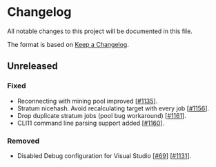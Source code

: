 # Changelog
All notable changes to this project will be documented in this file.

The format is based on [Keep a Changelog](http://keepachangelog.com/en/1.0.0/).

## Unreleased
### Fixed
- Reconnecting with mining pool improved [[#1135](https://github.com/ethereum-mining/ethminer/pull/1135)].
- Stratum nicehash. Avoid recalculating target with every job [[#1156](https://github.com/ethereum-mining/ethminer/pull/1156)].
- Drop duplicate stratum jobs (pool bug workaround) [[#1161](https://github.com/ethereum-mining/ethminer/pull/1161)].
- CLI11 command line parsing support added [[#1160](https://github.com/ethereum-mining/ethminer/pull/1160)].
### Removed
- Disabled Debug configuration for Visual Studio [[#69](https://github.com/ethereum-mining/ethminer/issues/69)] [[#1131](https://github.com/ethereum-mining/ethminer/pull/1131)].
